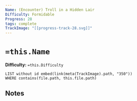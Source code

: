 ```yaml
---
Name: (Encounter) Troll in a Hidden Lair
Difficulty: Formidable
Progress: 28
tags: complete
TrackImage: "[[progress-track-28.svg]]"
---
```


# `=this.Name`
**Difficulty:** `=this.Difficulty`

```dataview
LIST without id embed(link(meta(TrackImage).path, "350"))
WHERE contains(file.path, this.file.path)
```

## Notes
